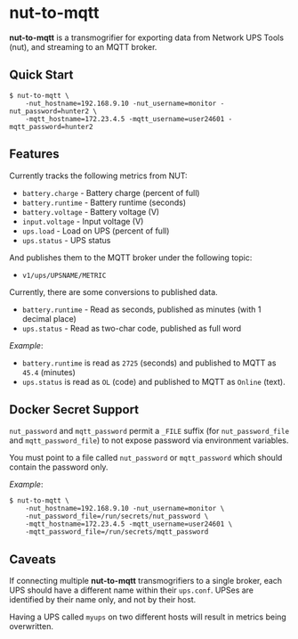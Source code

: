 # nut-to-mqtt

**nut-to-mqtt** is a transmogrifier for exporting data from Network UPS Tools
(nut), and streaming to an MQTT broker.

## Quick Start

```
$ nut-to-mqtt \
    -nut_hostname=192.168.9.10 -nut_username=monitor -nut_password=hunter2 \
    -mqtt_hostname=172.23.4.5 -mqtt_username=user24601 -mqtt_password=hunter2
```

## Features

Currently tracks the following metrics from NUT:

* `battery.charge` - Battery charge (percent of full)
* `battery.runtime` - Battery runtime (seconds)
* `battery.voltage` - Battery voltage (V)
* `input.voltage` - Input voltage (V)
* `ups.load` - Load on UPS (percent of full)
* `ups.status` - UPS status

And publishes them to the MQTT broker under the following topic:

* `v1/ups/UPSNAME/METRIC`

Currently, there are some conversions to published data.

* `battery.runtime` - Read as seconds, published as minutes (with 1 decimal place)
* `ups.status` - Read as two-char code, published as full word

*Example*:

* `battery.runtime` is read as `2725` (seconds) and published to MQTT as `45.4`
(minutes)
* `ups.status` is read as `OL` (code) and published to MQTT as `Online` (text).

## Docker Secret Support

`nut_password` and `mqtt_password` permit a `_FILE` suffix (for
`nut_password_file` and `mqtt_password_file`) to not expose password via
environment variables.

You must point to a file called `nut_password` or `mqtt_password` which
should contain the password only.

*Example*:

```
$ nut-to-mqtt \
    -nut_hostname=192.168.9.10 -nut_username=monitor \
    -nut_password_file=/run/secrets/nut_password \
    -mqtt_hostname=172.23.4.5 -mqtt_username=user24601 \
    -mqtt_password_file=/run/secrets/mqtt_password
```

## Caveats

If connecting multiple **nut-to-mqtt** transmogrifiers to a single broker,
each UPS should have a different name within their `ups.conf`.  UPSes are
identified by their name only, and not by their host.

Having a UPS called `myups` on two different hosts will result in metrics
being overwritten.
